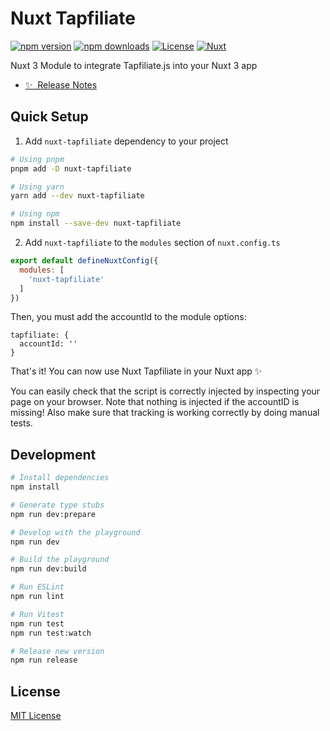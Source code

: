 # Nuxt Tapfiliate

[![npm version][npm-version-src]][npm-version-href]
[![npm downloads][npm-downloads-src]][npm-downloads-href]
[![License][license-src]][license-href]
[![Nuxt][nuxt-src]][nuxt-href]

Nuxt 3 Module to integrate Tapfiliate.js into your Nuxt 3 app

- [✨ &nbsp;Release Notes](/CHANGELOG.md)

## Quick Setup

1. Add `nuxt-tapfiliate` dependency to your project

```bash
# Using pnpm
pnpm add -D nuxt-tapfiliate

# Using yarn
yarn add --dev nuxt-tapfiliate

# Using npm
npm install --save-dev nuxt-tapfiliate
```

2. Add `nuxt-tapfiliate` to the `modules` section of `nuxt.config.ts`

```js
export default defineNuxtConfig({
  modules: [
    'nuxt-tapfiliate'
  ]
})
```

Then, you must add the accountId to the module options:

```
tapfiliate: {
  accountId: ''
}
```

That's it! You can now use Nuxt Tapfiliate in your Nuxt app ✨

You can easily check that the script is correctly injected by inspecting your page on your browser. Note that nothing is injected if the accountID is missing!
Also make sure that tracking is working correctly by doing manual tests.

## Development

```bash
# Install dependencies
npm install

# Generate type stubs
npm run dev:prepare

# Develop with the playground
npm run dev

# Build the playground
npm run dev:build

# Run ESLint
npm run lint

# Run Vitest
npm run test
npm run test:watch

# Release new version
npm run release
```

## License

[MIT License](./LICENSE)

<!-- Badges -->

[npm-version-src]: https://img.shields.io/npm/v/nuxt-tapfiliate/latest.svg
[npm-version-href]: https://npmjs.com/package/nuxt-tapfiliate
[npm-downloads-src]: https://img.shields.io/npm/dt/nuxt-tapfiliate.svg
[npm-downloads-href]: https://npmjs.com/package/nuxt-tapfiliate
[license-src]: https://img.shields.io/npm/l/nuxt-tapfiliate.svg
[license-href]: https://npmjs.com/package/nuxt-tapfiliate
[nuxt-src]: https://img.shields.io/badge/Nuxt-18181B?logo=nuxt.js
[nuxt-href]: https://nuxt.com

